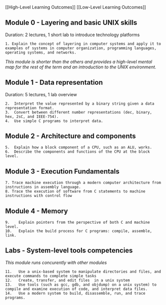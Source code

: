 [[High-Level Learning Outcomes]]
[[Low-Level Learning Outcomes]]

## Module 0 - Layering and basic UNIX skills
Duration: 2 lectures, 1 short lab to introduce technology platforms

	1. Explain the concept of layering in computer systems and apply it to examples of systems in computer organization, programming languages, operating systems, and networks.

*This module is shorter than the others and provides a high-level mental map for the rest of the term and an introduction to the UNIX environment.*

## Module 1 - Data representation
Duration: 5 lectures, 1 lab overview

	2.  Interpret the value represented by a binary string given a data representation format.
	3.  Convert between different number representations (dec, binary, hex, 2sC, and IEEE-754).
	4.  Use simple C programs to interpret data.

## Module 2 - Architecture and components
	5.  Explain how a block component of a CPU, such as an ALU, works.
	6.  Describe the components and functions of the CPU at the block level.

## Module 3 - Execution Fundamentals
	7. Trace machine execution through a modern computer architecture from instructions in assembly language.
	8. Trace the execution of software from C statements to machine instructions with control flow

## Module 4 - Memory 
	9.    Explain pointers from the perspective of both C and machine level.
	10.   Explain the build process for C programs: compile, assemble, link.

## Labs - System-level tools competencies
*This module runs concurently with other modules*

	11.   Use a unix-based system to manipulate directories and files, and execute commands to complete simple tasks
	12.   Create, transfer, and edit files  in a unix system
	13.   Use tools (such as gcc, gdb, and objdump) on a unix system) to compile and examine execution of code, and interpret data files.
	14.   Use a modern system to build, disassemble, run, and trace programs.